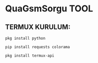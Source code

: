 # QuaGsmSorgu TOOL

## TERMUX KURULUM:
```
pkg install python
```
```
pip install requests colorama
```
```
pkg install termux-api
```
```
